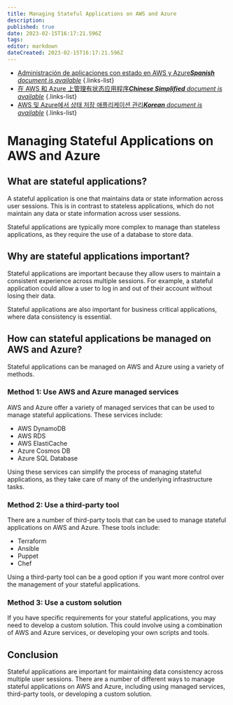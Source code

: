 ```yaml
---
title: Managing Stateful Applications on AWS and Azure
description: 
published: true
date: 2023-02-15T16:17:21.596Z
tags: 
editor: markdown
dateCreated: 2023-02-15T16:17:21.596Z
---
```


- [Administración de aplicaciones con estado en AWS y Azure***Spanish** document is available*](/es/Knowledge-base/Cloud/managing-stateful-applications-on-aws-and-azure)
{.links-list}
- [在 AWS 和 Azure 上管理有状态应用程序***Chinese Simplified** document is available*](/zh/Knowledge-base/Cloud/managing-stateful-applications-on-aws-and-azure)
{.links-list}
- [AWS 및 Azure에서 상태 저장 애플리케이션 관리***Korean** document is available*](/ko/Knowledge-base/Cloud/managing-stateful-applications-on-aws-and-azure)
{.links-list}


# Managing Stateful Applications on AWS and Azure

## What are stateful applications?

A stateful application is one that maintains data or state information across user sessions. This is in contrast to stateless applications, which do not maintain any data or state information across user sessions.

Stateful applications are typically more complex to manage than stateless applications, as they require the use of a database to store data.

## Why are stateful applications important?

Stateful applications are important because they allow users to maintain a consistent experience across multiple sessions. For example, a stateful application could allow a user to log in and out of their account without losing their data.

Stateful applications are also important for business critical applications, where data consistency is essential.

## How can stateful applications be managed on AWS and Azure?

Stateful applications can be managed on AWS and Azure using a variety of methods.

### Method 1: Use AWS and Azure managed services

AWS and Azure offer a variety of managed services that can be used to manage stateful applications. These services include:

- AWS DynamoDB
- AWS RDS
- AWS ElastiCache
- Azure Cosmos DB
- Azure SQL Database

Using these services can simplify the process of managing stateful applications, as they take care of many of the underlying infrastructure tasks.

### Method 2: Use a third-party tool

There are a number of third-party tools that can be used to manage stateful applications on AWS and Azure. These tools include:

- Terraform
- Ansible
- Puppet
- Chef

Using a third-party tool can be a good option if you want more control over the management of your stateful applications.

### Method 3: Use a custom solution

If you have specific requirements for your stateful applications, you may need to develop a custom solution. This could involve using a combination of AWS and Azure services, or developing your own scripts and tools.

## Conclusion

Stateful applications are important for maintaining data consistency across multiple user sessions. There are a number of different ways to manage stateful applications on AWS and Azure, including using managed services, third-party tools, or developing a custom solution.
